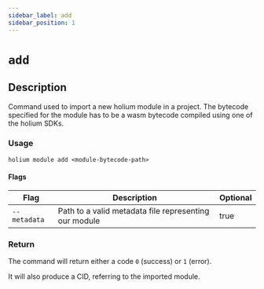 ```yaml
---
sidebar_label: add
sidebar_position: 1
---
```


# `add`

## Description

Command used to import a new holium module in a project. The bytecode specified for the module has
to be a wasm bytecode compiled using one of the holium SDKs.

### Usage

`holium module add <module-bytecode-path>`

#### Flags

| Flag                           | Description          | Optional |
| -----------------------------  | -------------------- |-------------------- |
| `--metadata`                   | Path to a valid metadata file representing our module  | true |

### Return

The command will return either a code `0` (success) or `1` (error).

It will also produce a CID, referring to the imported module.
